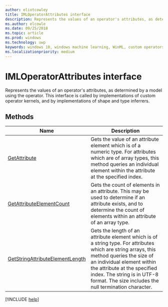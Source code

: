 ```yaml
---
author: eliotcowley
title: IMLOperatorAttributes interface
description: Represents the values of an operator's attributes, as determined by a model using the operator.
ms.author: elcowle
ms.date: 09/25/2018
ms.topic: article
ms.prod: windows
ms.technology: uwp
keywords: windows 10, windows machine learning, WinML, custom operators, IMLOperatorAttributes
ms.localizationpriority: medium
---
```


# IMLOperatorAttributes interface

Represents the values of an operator's attributes, as determined by a model using the operator. This interface is called by implementations of custom operator kernels, and by implementations of shape and type inferrers.

## Methods

| Name | Description |
|------|-------------|
| [GetAttribute](IMLOperatorAttributes_GetAttribute.md) | Gets the value of an attribute element which is of a numeric type. For attributes which are of array types, this method queries an individual element within the attribute at the specified index. |
| [GetAttributeElementCount](IMLOperatorAttributes_GetAttributeElementCount.md) | Gets the count of elements in an attribute. This may be used to determine if an attribute exists, and to determine the count of elements within an attribute of an array type. |
| [GetStringAttributeElementLength](IMLOperatorAttributes_GetStringAttributeElementLength.md) | Gets the length of an attribute element which is of a string type. For attributes which are string arrays, this method queries the size of an individual element within the attribute at the specified index. The string is in UTF-8 format.  The size includes the null termination character. |

[!INCLUDE [help](../includes/get-help.md)]